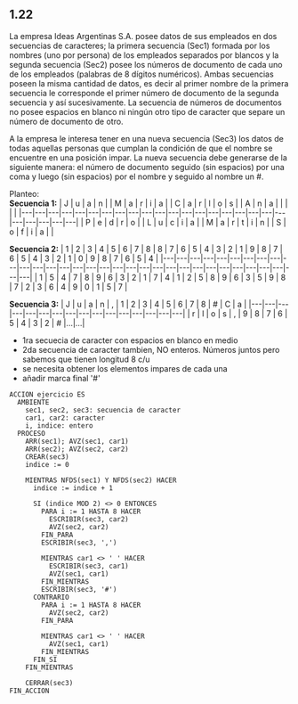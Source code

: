 ## 1.22
La empresa Ideas Argentinas S.A. posee datos de sus empleados en dos secuencias de caracteres; la primera
secuencia (Sec1) formada por los nombres (uno por persona) de los empleados separados por blancos y la segunda
secuencia (Sec2) posee los números de documento de cada uno de los empleados (palabras de 8 dígitos numéricos).
Ambas secuencias poseen la misma cantidad de datos, es decir al primer nombre de la primera secuencia le
corresponde el primer número de documento de la segunda secuencia y así sucesivamente. La secuencia de
números de documentos no posee espacios en blanco ni ningún otro tipo de caracter que separe un número de
documento de otro.

A la empresa le interesa tener en una nueva secuencia (Sec3) los datos de todas aquellas personas que cumplan la
condición de que el nombre se encuentre en una posición impar.
La nueva secuencia debe generarse de la siguiente manera: el número de documento seguido (sin espacios) por una
coma y luego (sin espacios) por el nombre y seguido al nombre un #.

Planteo:
\
**Secuencia 1:**
| J | u | a | n |   | M | a | r | i | a |   | C | a | r | l | o | s |   | A | n | a |   |   |   |   |
|---|---|---|---|---|---|---|---|---|---|---|---|---|---|---|---|---|---|---|---|---|---|---|---|---|
| P | e | d | r | o |   | L | u | c | i | a |   | M | a | r | t | i | n |   | S | o | f | i | a |   |

**Secuencia 2:**
| 1 | 2 | 3 | 4 | 5 | 6 | 7 | 8 | 8 | 7 | 6 | 5 | 4 | 3 | 2 | 1 | 9 | 8 | 7 | 6 | 5 | 4 | 3 | 2 | 1 | 0 | 9 | 8 | 7 | 6 | 5 | 4 |
|---|---|---|---|---|---|---|---|---|---|---|---|---|---|---|---|---|---|---|---|---|---|---|---|---|---|---|---|---|---|---|---|
| 1 | 5 | 4 | 7 | 8 | 9 | 6 | 3 | 2 | 1 | 7 | 4 | 1 | 2 | 5 | 8 | 9 | 6 | 3 | 5 | 9 | 8 | 7 | 2 | 3 | 6 | 4 | 9 | 0 | 1 | 5 | 7 |

**Secuencia 3:**
| J | u | a | n | , | 1 | 2 | 3 | 4 | 5 | 6 | 7 | 8 | # | C | a |
|---|---|---|---|---|---|---|---|---|---|---|---|---|---|---|---|
| r | l | o | s | , | 9 | 8 | 7 | 6 | 5 | 4 | 3 | 2 | # |...|...|

- 1ra secuecia de caracter con espacios en blanco en medio
- 2da secuencia de caracter tambien, NO enteros. Números juntos pero sabemos que tienen longitud 8 c/u
- se necesita obtener los elementos impares de cada una
- añadir marca final '#'

```
ACCION ejercicio ES
  AMBIENTE
    sec1, sec2, sec3: secuencia de caracter
    car1, car2: caracter
    i, indice: entero
  PROCESO
    ARR(sec1); AVZ(sec1, car1)
    ARR(sec2); AVZ(sec2, car2)
    CREAR(sec3)
    indice := 0

    MIENTRAS NFDS(sec1) Y NFDS(sec2) HACER
      indice := indice + 1

      SI (indice MOD 2) <> 0 ENTONCES
        PARA i := 1 HASTA 8 HACER
          ESCRIBIR(sec3, car2)
          AVZ(sec2, car2)
        FIN_PARA
        ESCRIBIR(sec3, ',')

        MIENTRAS car1 <> ' ' HACER
          ESCRIBIR(sec3, car1)
          AVZ(sec1, car1)
        FIN_MIENTRAS
        ESCRIBIR(sec3, '#')
      CONTRARIO
        PARA i := 1 HASTA 8 HACER
          AVZ(sec2, car2)
        FIN_PARA

        MIENTRAS car1 <> ' ' HACER
          AVZ(sec1, car1)
        FIN_MIENTRAS
      FIN_SI
    FIN_MIENTRAS

    CERRAR(sec3)
FIN_ACCION
```

